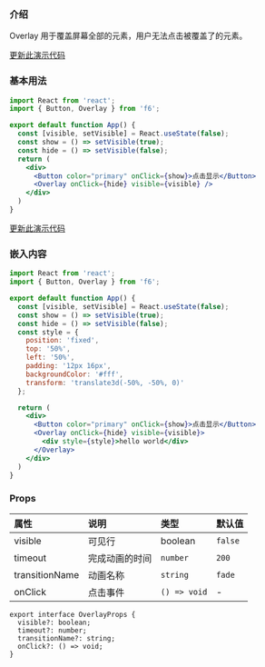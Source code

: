 <div class="block-panel">

<h3>介绍</h3>

Overlay 用于覆盖屏幕全部的元素，用户无法点击被覆盖了的元素。


</div>
<div class="block-panel">
        <a class="to-github-link" target="_blank" href=https://github.com/Webang/f6/tree/master/packages/f6/packages/overlay/demo/basic.md>更新此演示代码</a>
        <h3>基本用法</h3>

```jsx
import React from 'react';
import { Button, Overlay } from 'f6';

export default function App() {
  const [visible, setVisible] = React.useState(false);
  const show = () => setVisible(true);
  const hide = () => setVisible(false);
  return (
    <div>
      <Button color="primary" onClick={show}>点击显示</Button>
      <Overlay onClick={hide} visible={visible} />
    </div>
  )
}
```
</div>

<div class="block-panel">
        <a class="to-github-link" target="_blank" href=https://github.com/Webang/f6/tree/master/packages/f6/packages/overlay/demo/children.md>更新此演示代码</a>
        <h3>嵌入内容</h3>

```jsx
import React from 'react';
import { Button, Overlay } from 'f6';

export default function App() {
  const [visible, setVisible] = React.useState(false);
  const show = () => setVisible(true);
  const hide = () => setVisible(false);
  const style = {
    position: 'fixed',
    top: '50%',
    left: '50%',
    padding: '12px 16px',
    backgroundColor: '#fff',
    transform: 'translate3d(-50%, -50%, 0)'
  };

  return (
    <div>
      <Button color="primary" onClick={show}>点击显示</Button>
      <Overlay onClick={hide} visible={visible}>
        <div style={style}>hello world</div>
      </Overlay>
    </div>
  )
}
```
</div>
<div class="block-panel">

<h3>Props</h3>

| 属性 | 说明 | 类型 | 默认值 |
| :-  | :- | :- | :- |
| visible | 可见行 | boolean | `false` |
| timeout | 完成动画的时间 | `number` | `200` |
| transitionName | 动画名称 | `string` | `fade` |
| onClick | 点击事件 | `() => void` | - |

```tsx
export interface OverlayProps {
  visible?: boolean;
  timeout?: number;
  transitionName?: string;
  onClick?: () => void;
}
```
</div>